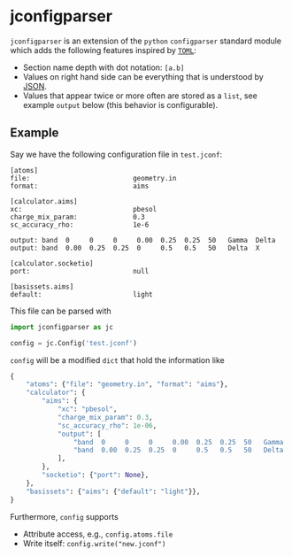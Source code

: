 # jconfigparser
`jconfigparser` is an extension of the `python` `configparser` standard module which adds the following features inspired by [`TOML`](https://github.com/toml-lang/toml):

- Section name depth with dot notation: `[a.b]` 
- Values on right hand side can be everything that is understood by [JSON](https://www.json.org/json-en.html).
- Values that appear twice or more often are stored as a `list`, see example `output` below (this behavior is configurable).

## Example

Say we have the following configuration file in `test.jconf`:

```
[atoms]
file:                          geometry.in
format:                        aims

[calculator.aims]
xc:                            pbesol
charge_mix_param:              0.3
sc_accuracy_rho:               1e-6

output: band  0     0     0     0.00  0.25  0.25  50   Gamma  Delta
output: band  0.00  0.25  0.25  0     0.5   0.5   50   Delta  X

[calculator.socketio]
port:                          null

[basissets.aims]
default:                       light
```



This file can be parsed with

```python
import jconfigparser as jc

config = jc.Config('test.jconf')
```

`config` will be a modified `dict` that hold the information like

```python
{
    "atoms": {"file": "geometry.in", "format": "aims"},
    "calculator": {
        "aims": {
            "xc": "pbesol",
            "charge_mix_param": 0.3,
            "sc_accuracy_rho": 1e-06,
            "output": [
                "band  0     0     0     0.00  0.25  0.25  50   Gamma  Delta",
                "band  0.00  0.25  0.25  0     0.5   0.5   50   Delta  X",
            ],
        },
        "socketio": {"port": None},
    },
    "basissets": {"aims": {"default": "light"}},
}
```



Furthermore, `config` supports

* Attribute access, e.g., `config.atoms.file`
* Write itself: `config.write("new.jconf")`